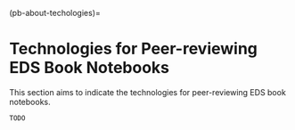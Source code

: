 (pb-about-techologies)=

# Technologies for Peer-reviewing EDS Book Notebooks

This section aims to indicate the technologies for peer-reviewing EDS book notebooks.

```{note}
TODO
```